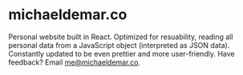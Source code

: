 # michaeldemar.co

Personal website built in React. Optimized for resuability, reading all personal data from a JavaScript object (interpreted as JSON data). Constantly updated to be even prettier and more user-friendly. Have feedback? Email me@michaeldemar.co.
